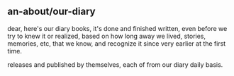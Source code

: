 ## an-about/our-diary

dear, 
here's our diary books,
it's done and finished written, even before we try to knew it or realized, based on how long away we lived, stories, memories, etc, that we know, and recognize it since very earlier at the first time.

releases and published by themselves, each of from our diary daily basis.

